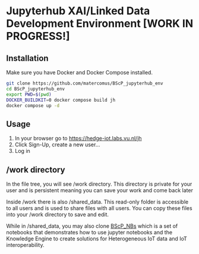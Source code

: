 # Jupyterhub XAI/Linked Data Development Environment [WORK IN PROGRESS!]

## Installation

Make sure you have Docker and Docker Compose installed.

```bash
git clone https://github.com/matercomus/BScP_jupyterhub_env
cd BScP_jupyterhub_env
export PWD=$(pwd)
DOCKER_BUILDKIT=0 docker compose build jh
docker compose up -d
```

## Usage
1. In your browser go to https://hedge-iot.labs.vu.nl/jh
1. Click Sign-Up, create a new user...
1. Log in

## /work directory

In the file tree, you will see /work directory.
This directory is private for your user and is persistent meaning you can save your work and come back later

Inside /work there is also /shared_data. This read-only folder is accessible to all users and is used to share files with all users.
You can copy these files into your /work directory to save and edit.

While in /shared_data, you may also clone [BScP_NBs](https://github.com/matercomus/BScP_NBs) which is a set of notebooks that demonstrates how to use jupyter notebooks and the Knowledge Engine to create solutions for Heterogeneous IoT data and IoT interoperability.
